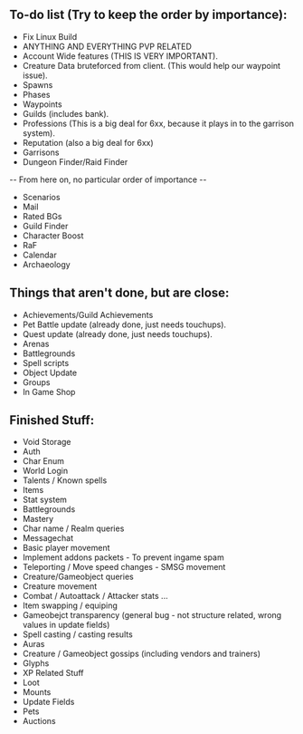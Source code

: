 ## To-do list (Try to keep the order by importance):

* Fix Linux Build
* ANYTHING AND EVERYTHING PVP RELATED
* Account Wide features (THIS IS VERY IMPORTANT). 
* Creature Data bruteforced from client. (This would help our waypoint issue).
* Spawns
* Phases
* Waypoints
* Guilds (includes bank).
* Professions (This is a big deal for 6xx, because it plays in to the garrison system).
* Reputation (also a big deal for 6xx)
* Garrisons
* Dungeon Finder/Raid Finder

-- From here on, no particular order of importance --
* Scenarios
* Mail
* Rated BGs
* Guild Finder
* Character Boost
* RaF
* Calendar
* Archaeology

## Things that aren't done, but are close:
* Achievements/Guild Achievements
* Pet Battle update (already done, just needs touchups). 
* Quest update (already done, just needs touchups). 
* Arenas
* Battlegrounds
* Spell scripts
* Object Update
* Groups 
* In Game Shop

## Finished Stuff:
* Void Storage
* Auth
* Char Enum
* World Login
* Talents / Known spells
* Items
* Stat system
* Battlegrounds
* Mastery
* Char name / Realm queries
* Messagechat
* Basic player movement
* Implement addons packets - To prevent ingame spam
* Teleporting / Move speed changes - SMSG movement
* Creature/Gameobject queries
* Creature movement
* Combat / Autoattack / Attacker stats ...
* Item swapping / equiping
* Gameobejct transparency (general bug - not structure related, wrong values in update fields)
* Spell casting / casting results
* Auras
* Creature / Gameobject gossips (including vendors and trainers)
* Glyphs
* XP Related Stuff
* Loot
* Mounts
* Update Fields
* Pets
* Auctions